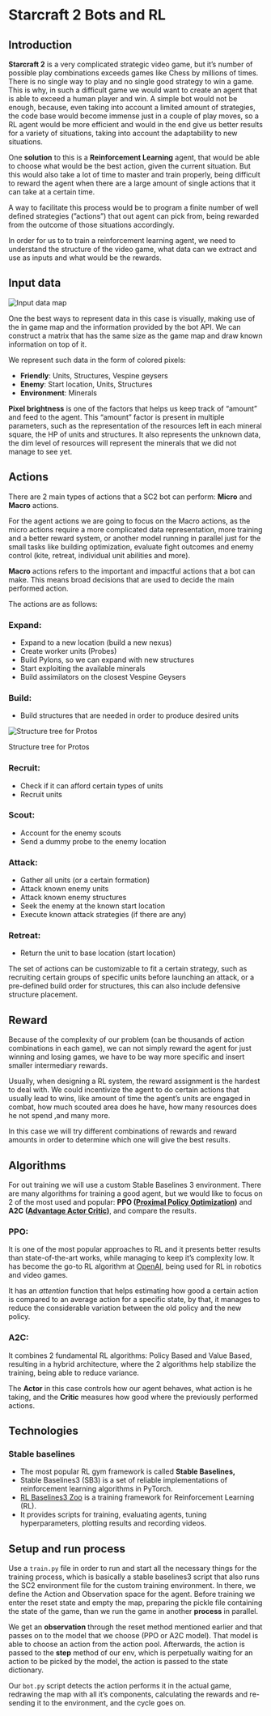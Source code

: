 # Starcraft 2 Bots and RL

## Introduction

**Starcraft 2** is a very complicated strategic video game, but it’s number of possible play combinations exceeds games like Chess by millions of times. There is no single way to play and no single good strategy to win a game. This is why, in such a difficult game we would want to create an agent that is able to exceed a human player and win. A simple bot would not be enough, because, even taking into account a limited amount of strategies, the code base would become immense just in a couple of play moves, so a RL agent would be more efficient and would in the end give us better results for a variety of situations, taking into account the adaptability to new situations.

One **solution** to this is a **Reinforcement Learning** agent, that would be able to choose what would be the best action, given the current situation. But this would also take a lot of time to master and train properly, being difficult to reward the agent when there are a large amount of single actions that it can take at a certain time. 

A way to facilitate this process would be to program a finite number of well defined strategies (”actions”) that out agent can pick from, being rewarded from the outcome of those situations accordingly. 

In order for us to to train a reinforcement learning agent, we need to understand the structure of the video game, what data can we extract and use as inputs and what would be the rewards.  

## Input data

![Input data map](/images/mini-map.png)

One the best ways to represent data in this case is visually, making use of the in game map and the information provided by the bot API. We can construct a matrix that has the same size as the game map and draw known information on top of it.

We represent such data in the form of colored pixels:

- **Friendly**: Units, Structures, Vespine geysers
- **Enemy**: Start location, Units, Structures
- **Environment**: Minerals

**Pixel brightness** is one of the factors that helps us keep track of “amount” and feed to the agent. This “amount” factor is present in multiple parameters, such as the representation of the resources left in each mineral square,  the HP of units and structures. It also represents the unknown data, the dim level of resources will represent the minerals that we did not manage to see yet.

## Actions

There are 2 main types of actions that a SC2 bot can perform: **Micro** and **Macro** actions.

For the agent actions we are going to focus on the Macro actions, as the micro actions require a more complicated data representation, more training and a better reward system, or another model running in parallel just for the small tasks like building optimization, evaluate fight outcomes and enemy control (kite, retreat, individual unit abilities and more). 

**Macro** actions refers to the important and impactful actions that a bot can make. This means broad decisions that are used to decide the main performed action.

The actions are as follows:

### Expand:

- Expand to a new location (build a new nexus)
- Create worker units (Probes)
- Build Pylons, so we can expand with new structures
- Start exploiting the available minerals
- Build assimilators on the closest Vespine Geysers

### Build:

- Build structures that are needed in order to produce desired units

![Structure tree for Protos ](images/structure-tree-protoss.png)

Structure tree for Protos 

### Recruit:

- Check if it can afford certain types of units
- Recruit units

### Scout:

- Account for the enemy scouts
- Send a dummy probe to the enemy location

### Attack:

- Gather all units (or a certain formation)
- Attack known enemy units
- Attack known enemy structures
- Seek the enemy at the known start location
- Execute known attack strategies (if there are any)

### Retreat:

- Return the unit to base location (start location)

The set of actions can be customizable to fit a certain strategy, such as recruiting certain groups of specific units before launching an attack, or a pre-defined build order for structures, this can also include defensive structure placement.

## Reward

Because of the complexity of our problem (can be thousands of action combinations in each game), we can not simply reward the agent for just winning and losing games, we have to be way more specific and insert smaller intermediary rewards.

Usually, when designing a RL system, the reward assignment is the hardest to deal with. We could incentivize the agent to do certain actions that usually lead to wins, like amount of time the agent’s units are engaged in combat, how much scouted area does he have, how many resources does he not spend ,and many more. 

In this case we will try different  combinations of rewards and reward amounts in order to determine which one will give the best results.

## Algorithms

For out training we will use a custom Stable Baselines 3 environment. There are many algorithms for training a good agent, but we would like to focus on 2 of the most used and popular:  **PPO ([Proximal Policy Optimization](https://openai.com/blog/openai-baselines-ppo/))** and **A2C ([Advantage Actor Critic](https://huggingface.co/blog/deep-rl-a2c))**, and compare the results.

### PPO:

It is one of the most popular approaches to RL and it presents better results than state-of-the-art works, while managing to keep it’s complexity low. It has become the go-to RL algorithm at [OpenAI](https://openai.com/), being used for RL in robotics and video games.

It has an *attention* function that helps estimating how good a certain action is compared to an average action for a specific state, by that, it manages to reduce the considerable variation between the old policy and the new policy.

### A2C:

It combines 2 fundamental RL algorithms: Policy Based and Value Based,  resulting in a hybrid architecture, where the 2 algorithms help stabilize the training, being able to reduce variance.

The **Actor** in this case controls how our agent behaves, what action is he taking, and the **Critic** measures how good where the previously performed actions.

## Technologies

### Stable baselines

- The most popular RL gym framework is called **Stable Baselines,**
- Stable Baselines3 (SB3) is a set of reliable implementations of reinforcement learning algorithms in PyTorch.
- [RL Baselines3 Zoo](https://github.com/DLR-RM/rl-baselines3-zoo) is a training framework for Reinforcement Learning (RL).
- It provides scripts for training, evaluating agents, tuning hyperparameters, plotting results and recording videos.

## Setup and run process

Use a `train.py` file in order to run and start all the necessary things for the training process, which is basically a stable baselines3 script that also runs the SC2 environment file for the custom training environment. In there, we define the Action and Observation space for the agent. Before training we enter the reset state and empty the map, preparing the pickle file containing the state of the game, than we run the game in another **process** in parallel.

We get an **observation** through the reset method mentioned earlier and that passes on to the model that we choose (PPO or A2C model). That model is able to choose an action from the action pool. Afterwards, the action is passed to the **step** method of our env, which is perpetually waiting for an action to be picked by the model, the action is passed to the state dictionary.

Our `bot.py` script detects the action performs it in the actual game, redrawing the map with all it’s components, calculating the rewards and re-sending it to the environment, and the cycle goes on.
 

